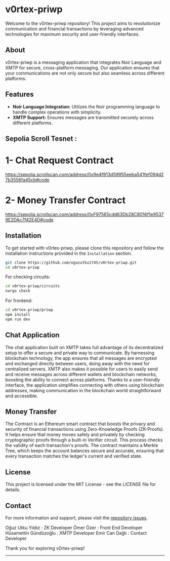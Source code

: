

# v0rtex-priwp

Welcome to the v0rtex-priwp repository! This project aims to revolutionize communication and financial transactions by leveraging advanced technologies for maximum security and user-friendly interfaces.

## About

v0rtex-priwp is a messaging application that integrates Noir Language and XMTP for secure, cross-platform messaging. Our application ensures that your communications are not only secure but also seamless across different platforms.

## Features

- **Noir Language Integration:** Utilizes the Noir programming language to handle complex operations with simplicity.
- **XMTP Support:** Ensures messages are transmitted securely across different platforms.

## Sepolia Scroll Tesnet :

# 1- Chat Request Contract

https://sepolia.scrollscan.com/address/0x9e4f913d59955eeba541fef094d27b3556fa45cb#code

# 2- Money Transfer Contract

https://sepolia.scrollscan.com/address/0xF97565cdd63Db28C8016f1e95379E2DAc7f42E4D#code

## Installation

To get started with v0rtex-priwp, please clone this repository and follow the installation instructions provided in the `Installation` section.

```bash
git clone https://github.com/oguzutku1745/v0rtex-priwp.git
cd v0rtex-priwp
```

For checking circuits:
```bash
cd v0rtex-priwp/circuits
nargo check
```

For frontend:
```bash
cd v0rtex-priwp/priwp
npm install
npm run dev
```
## Chat Application

The chat application built on XMTP takes full advantage of its decentralized setup to offer a secure and private way to communicate. By harnessing blockchain technology, the app ensures that all messages are encrypted and exchanged directly between users, doing away with the need for centralized servers. XMTP also makes it possible for users to easily send and receive messages across different wallets and blockchain networks, boosting the ability to connect across platforms. Thanks to a user-friendly interface, the application simplifies connecting with others using blockchain addresses, making communication in the blockchain world straightforward and accessible.

## Money Transfer

The Contract is an Ethereum smart contract that boosts the privacy and security of financial transactions using Zero-Knowledge Proofs (ZK-Proofs). It helps ensure that money moves safely and privately by checking cryptographic proofs through a built-in Verifier circuit. This process checks the validity of each transaction's proofs. The contract maintains a Merkle Tree, which keeps the account balances secure and accurate, ensuring that every transaction matches the ledger's current and verified state.

## License

This project is licensed under the MIT License - see the LICENSE file for details.

## Contact

For more information and support, please visit the [repository issues](https://github.com/oguzutku1745/v0rtex-priwp/issues).

Oğuz Utku Yıldız : ZK Developer 
Ömer Özer : Front End Developer 
Hüsamettin Gündüzoğlu : XMTP Developer 
Emir Can Dağlı : Contact Developer

Thank you for exploring v0rtex-priwp!

---
